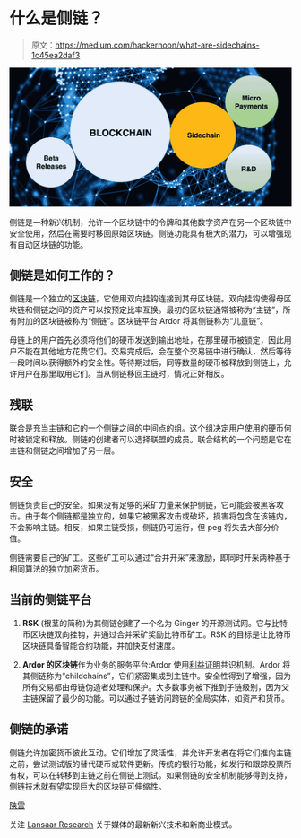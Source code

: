 # 什么是侧链？

> 原文：<https://medium.com/hackernoon/what-are-sidechains-1c45ea2daf3>

![](img/dd3b77af66dcb2f770ad1d9801bf1fb2.png)

侧链是一种新兴机制，允许一个区块链中的令牌和其他数字资产在另一个区块链中安全使用，然后在需要时移回原始区块链。侧链功能具有极大的潜力，可以增强现有自动区块链的功能。

## 侧链是如何工作的？

侧链是一个独立的[区块链](https://hackernoon.com/blockchains-versus-traditional-databases-c1a728159f79)，它使用双向挂钩连接到其母区块链。双向挂钩使得母区块链和侧链之间的资产可以按预定比率互换。最初的区块链通常被称为“主链”，所有附加的区块链被称为“侧链”。区块链平台 Ardor 将其侧链称为“儿童链”。

母链上的用户首先必须将他们的硬币发送到输出地址，在那里硬币被锁定，因此用户不能在其他地方花费它们。交易完成后，会在整个交易链中进行确认，然后等待一段时间以获得额外的安全性。等待期过后，同等数量的硬币被释放到侧链上，允许用户在那里取用它们。当从侧链移回主链时，情况正好相反。

## **残联**

联合是充当主链和它的一个侧链之间的中间点的组。这个组决定用户使用的硬币何时被锁定和释放。侧链的创建者可以选择联盟的成员。联合结构的一个问题是它在主链和侧链之间增加了另一层。

## **安全**

侧链负责自己的安全。如果没有足够的采矿力量来保护侧链，它可能会被黑客攻击。由于每个侧链都是独立的，如果它被黑客攻击或破坏，损害将包含在该链内，不会影响主链。相反，如果主链受损，侧链仍可运行，但 peg 将失去大部分价值。

侧链需要自己的矿工。这些矿工可以通过“合并开采”来激励，即同时开采两种基于相同算法的独立加密货币。

## **当前的侧链平台**

1. **RSK** (根茎的简称)为其侧链创建了一个名为 Ginger 的开源测试网。它与比特币区块链双向挂钩，并通过合并采矿奖励比特币矿工。RSK 的目标是让比特币区块链具备智能合约功能，并加快支付速度。

2. **Ardor 的区块链**作为业务的服务平台:Ardor 使用[利益证明](https://hackernoon.com/what-is-proof-of-stake-8e0433018256)共识机制。Ardor 将其侧链称为“childchains”，它们紧密集成到主链中。安全性得到了增强，因为所有交易都由母链伪造者处理和保护。大多数事务被下推到子链级别，因为父主链保留了最少的功能。可以通过子链访问跨链的全局实体，如资产和货币。

## **侧链的承诺**

侧链允许加密货币彼此互动。它们增加了灵活性，并允许开发者在将它们推向主链之前，尝试测试版的替代硬币或软件更新。传统的银行功能，如发行和跟踪股票所有权，可以在转移到主链之前在侧链上测试。如果侧链的安全机制能够得到支持，侧链技术就有望实现巨大的区块链可伸缩性。

[陕雷](http://www.shaanray.com/)

关注 [Lansaar Research](https://medium.com/lansaar) 关于媒体的最新新兴技术和新商业模式。